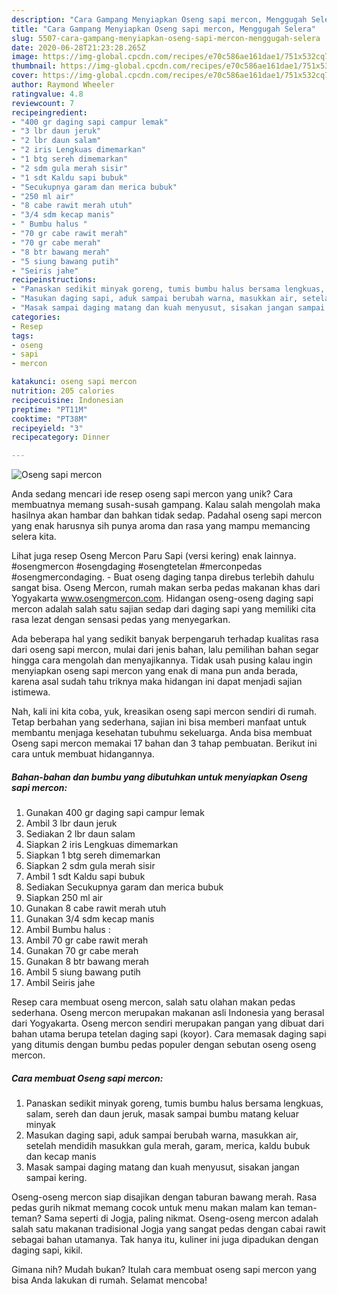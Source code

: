 ```yaml
---
description: "Cara Gampang Menyiapkan Oseng sapi mercon, Menggugah Selera"
title: "Cara Gampang Menyiapkan Oseng sapi mercon, Menggugah Selera"
slug: 5507-cara-gampang-menyiapkan-oseng-sapi-mercon-menggugah-selera
date: 2020-06-28T21:23:28.265Z
image: https://img-global.cpcdn.com/recipes/e70c586ae161dae1/751x532cq70/oseng-sapi-mercon-foto-resep-utama.jpg
thumbnail: https://img-global.cpcdn.com/recipes/e70c586ae161dae1/751x532cq70/oseng-sapi-mercon-foto-resep-utama.jpg
cover: https://img-global.cpcdn.com/recipes/e70c586ae161dae1/751x532cq70/oseng-sapi-mercon-foto-resep-utama.jpg
author: Raymond Wheeler
ratingvalue: 4.8
reviewcount: 7
recipeingredient:
- "400 gr daging sapi campur lemak"
- "3 lbr daun jeruk"
- "2 lbr daun salam"
- "2 iris Lengkuas dimemarkan"
- "1 btg sereh dimemarkan"
- "2 sdm gula merah sisir"
- "1 sdt Kaldu sapi bubuk"
- "Secukupnya garam dan merica bubuk"
- "250 ml air"
- "8 cabe rawit merah utuh"
- "3/4 sdm kecap manis"
- " Bumbu halus "
- "70 gr cabe rawit merah"
- "70 gr cabe merah"
- "8 btr bawang merah"
- "5 siung bawang putih"
- "Seiris jahe"
recipeinstructions:
- "Panaskan sedikit minyak goreng, tumis bumbu halus bersama lengkuas, salam, sereh dan daun jeruk, masak sampai bumbu matang keluar minyak"
- "Masukan daging sapi, aduk sampai berubah warna, masukkan air, setelah mendidih masukkan gula merah, garam, merica, kaldu bubuk dan kecap manis"
- "Masak sampai daging matang dan kuah menyusut, sisakan jangan sampai kering."
categories:
- Resep
tags:
- oseng
- sapi
- mercon

katakunci: oseng sapi mercon 
nutrition: 205 calories
recipecuisine: Indonesian
preptime: "PT11M"
cooktime: "PT38M"
recipeyield: "3"
recipecategory: Dinner

---
```



![Oseng sapi mercon](https://img-global.cpcdn.com/recipes/e70c586ae161dae1/751x532cq70/oseng-sapi-mercon-foto-resep-utama.jpg)

Anda sedang mencari ide resep oseng sapi mercon yang unik? Cara membuatnya memang susah-susah gampang. Kalau salah mengolah maka hasilnya akan hambar dan bahkan tidak sedap. Padahal oseng sapi mercon yang enak harusnya sih punya aroma dan rasa yang mampu memancing selera kita.

Lihat juga resep Oseng Mercon Paru Sapi (versi kering) enak lainnya. #osengmercon #osengdaging #osengtetelan #merconpedas #osengmercondaging. - Buat oseng daging tanpa direbus terlebih dahulu sangat bisa. Oseng Mercon, rumah makan serba pedas makanan khas dari Yogyakarta www.osengmercon.com. Hidangan oseng-oseng daging sapi mercon adalah salah satu sajian sedap dari daging sapi yang memiliki cita rasa lezat dengan sensasi pedas yang menyegarkan.

Ada beberapa hal yang sedikit banyak berpengaruh terhadap kualitas rasa dari oseng sapi mercon, mulai dari jenis bahan, lalu pemilihan bahan segar hingga cara mengolah dan menyajikannya. Tidak usah pusing kalau ingin menyiapkan oseng sapi mercon yang enak di mana pun anda berada, karena asal sudah tahu triknya maka hidangan ini dapat menjadi sajian istimewa.


Nah, kali ini kita coba, yuk, kreasikan oseng sapi mercon sendiri di rumah. Tetap berbahan yang sederhana, sajian ini bisa memberi manfaat untuk membantu menjaga kesehatan tubuhmu sekeluarga. Anda bisa membuat Oseng sapi mercon memakai 17 bahan dan 3 tahap pembuatan. Berikut ini cara untuk membuat hidangannya.

<!--inarticleads1-->

##### Bahan-bahan dan bumbu yang dibutuhkan untuk menyiapkan Oseng sapi mercon:

1. Gunakan 400 gr daging sapi campur lemak
1. Ambil 3 lbr daun jeruk
1. Sediakan 2 lbr daun salam
1. Siapkan 2 iris Lengkuas dimemarkan
1. Siapkan 1 btg sereh dimemarkan
1. Siapkan 2 sdm gula merah sisir
1. Ambil 1 sdt Kaldu sapi bubuk
1. Sediakan Secukupnya garam dan merica bubuk
1. Siapkan 250 ml air
1. Gunakan 8 cabe rawit merah utuh
1. Gunakan 3/4 sdm kecap manis
1. Ambil  Bumbu halus :
1. Ambil 70 gr cabe rawit merah
1. Gunakan 70 gr cabe merah
1. Gunakan 8 btr bawang merah
1. Ambil 5 siung bawang putih
1. Ambil Seiris jahe


Resep cara membuat oseng mercon, salah satu olahan makan pedas sederhana. Oseng mercon merupakan makanan asli Indonesia yang berasal dari Yogyakarta. Oseng mercon sendiri merupakan pangan yang dibuat dari bahan utama berupa tetelan daging sapi (koyor). Cara memasak daging sapi yang ditumis dengan bumbu pedas populer dengan sebutan oseng oseng mercon. 

<!--inarticleads2-->

##### Cara membuat Oseng sapi mercon:

1. Panaskan sedikit minyak goreng, tumis bumbu halus bersama lengkuas, salam, sereh dan daun jeruk, masak sampai bumbu matang keluar minyak
1. Masukan daging sapi, aduk sampai berubah warna, masukkan air, setelah mendidih masukkan gula merah, garam, merica, kaldu bubuk dan kecap manis
1. Masak sampai daging matang dan kuah menyusut, sisakan jangan sampai kering.


Oseng-oseng mercon siap disajikan dengan taburan bawang merah. Rasa pedas gurih nikmat memang cocok untuk menu makan malam kan teman-teman? Sama seperti di Jogja, paling nikmat. Oseng-oseng mercon adalah salah satu makanan tradisional Jogja yang sangat pedas dengan cabai rawit sebagai bahan utamanya. Tak hanya itu, kuliner ini juga dipadukan dengan daging sapi, kikil. 

Gimana nih? Mudah bukan? Itulah cara membuat oseng sapi mercon yang bisa Anda lakukan di rumah. Selamat mencoba!
